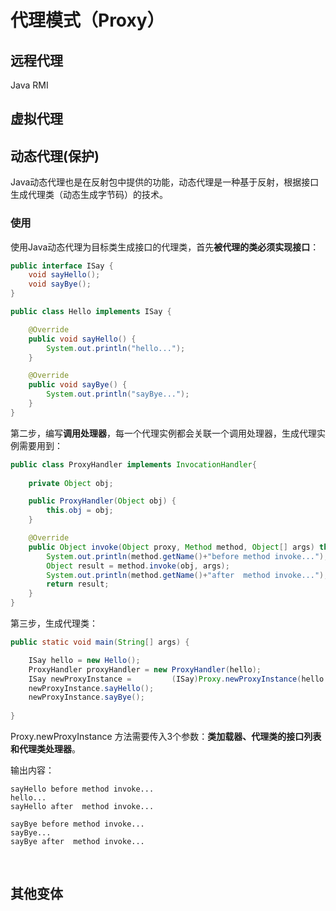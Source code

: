 # 代理模式（Proxy）



## 远程代理

Java RMI



## 虚拟代理



## 动态代理(保护)

Java动态代理也是在反射包中提供的功能，动态代理是一种基于反射，根据接口生成代理类（动态生成字节码）的技术。



### 使用

使用Java动态代理为目标类生成接口的代理类，首先**被代理的类必须实现接口**：

```java
public interface ISay {
	void sayHello();
	void sayBye();
}

public class Hello implements ISay {

	@Override
	public void sayHello() {
		System.out.println("hello...");
	}

	@Override
	public void sayBye() {
		System.out.println("sayBye...");	
	}
}
```

第二步，编写**调用处理器**，每一个代理实例都会关联一个调用处理器，生成代理实例需要用到：

```java
public class ProxyHandler implements InvocationHandler{
	
	private Object obj;

	public ProxyHandler(Object obj) {
		this.obj = obj;
	}

	@Override
	public Object invoke(Object proxy, Method method, Object[] args) throws Throwable {
		System.out.println(method.getName()+"before method invoke...");
		Object result = method.invoke(obj, args);
		System.out.println(method.getName()+"after  method invoke...");
		return result;
	}
}
```

第三步，生成代理类：

```java
public static void main(String[] args) {

	ISay hello = new Hello();
	ProxyHandler proxyHandler = new ProxyHandler(hello);
	ISay newProxyInstance = 		(ISay)Proxy.newProxyInstance(hello.getClass().getClassLoader(), 	hello.getClass().getInterfaces(), proxyHandler);
	newProxyInstance.sayHello();
	newProxyInstance.sayBye();
	
}
```

Proxy.newProxyInstance 方法需要传入3个参数：**类加载器、代理类的接口列表和代理类处理器**。

输出内容：

```
sayHello before method invoke...
hello...
sayHello after  method invoke...

sayBye before method invoke...
sayBye...
sayBye after  method invoke...
```

​	



## 其他变体





